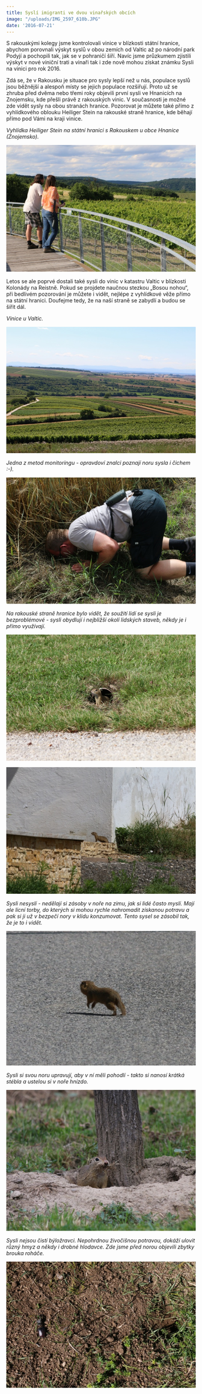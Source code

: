 ```yaml
---
title: Syslí imigranti ve dvou vinařských obcích
image: "/uploads/IMG_2597_610b.JPG"
date: '2016-07-21'
---
```

S rakouskými kolegy jsme kontrolovali vinice v blízkosti státní hranice,
abychom porovnali výskyt syslů v obou zemích od Valtic až po národní
park Podyjí a pochopili tak, jak se v pohraničí šíří. Navíc jsme
průzkumem zjistili výskyt v nové viniční trati a vinaři tak i zde nově
mohou získat známku Sysli na vinici pro rok 2016.

Zdá se, že v Rakousku je situace pro sysly lepší než u nás, populace
syslů jsou běžnější a alespoň místy se jejich populace rozšiřují. Proto
už se zhruba před dvěma nebo třemi roky objevili první sysli ve
Hnanicích na Znojemsku, kde přešli právě z rakouských vinic. V
současnosti je možné zde vidět sysly na obou stranách hranice. Pozorovat
je můžete také přímo z vyhlídkového oblouku Heiliger Stein na rakouské
straně hranice, kde běhají přímo pod Vámi na kraji vinice.

*Vyhlídka Heiliger Stein na státní hranici s Rakouskem u obce Hnanice
(Znojemsko).*

![](/uploads/IMG_2643_.JPG)

Letos se ale poprvé dostali také sysli do vinic v katastru Valtic v
blízkosti Kolonády na Reistně. Pokud se projdete naučnou stezkou „Bosou
nohou“, při bedlivém pozorování je můžete i vidět, nejlépe z vyhlídkové
věže přímo na státní hranici. Doufejme tedy, že na naší straně se
zabydlí a budou se šířit dál.

*Vinice u Valtic.*

![](/uploads/a_IMG_2556b_610.JPG)

*Jedna z metod monitoringu - opravdoví znalci poznají noru sysla i
čichem :-).*

![](/uploads/a_IMG_2624_610.JPG)

*Na rakouské straně hranice bylo vidět, že soužití lidí se sysli je
bezproblémové - sysli obydlují i nejbližší okolí lidských staveb, někdy
je i přímo využívají.*

![](/uploads/a_IMG_2635_610.JPG)

![](/uploads/a_IMG_2592_610.JPG)

*Sysli nesyslí - nedělají si zásoby v noře na zimu, jak si lidé často
myslí. Mají ale lícní torby, do kterých si mohou rychle nahromadit
získanou potravu a pak si ji už v bezpečí nory v klidu konzumovat. Tento
sysel se zásobil tak, že je to i vidět.*

![](/uploads/a_IMG_2590_610.JPG)

*Sysli si svou noru upravují, aby v ní měli pohodlí - takto si nanosí
krátká stébla a ustelou si v noře hnízdo.*

![](/uploads/a_IMG_2615_610.JPG)

*Sysli nejsou čistí býložravci. Nepohrdnou živočišnou potravou, dokáží
ulovit různý hmyz a někdy i drobné hlodavce. Zde jsme před norou
objevili zbytky brouka roháče.*

![](/uploads/a_IMG_2551_610.JPG)
